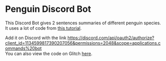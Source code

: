# Penguin Discord Bot
This Discord Bot gives 2 sentences summaries of different penguin species.  
It uses a lot of code from [this tutorial](https://github.com/discord/discord-example-app).

Add it on Discord with the link https://discord.com/api/oauth2/authorize?client_id=1134599817390207056&permissions=2048&scope=applications.commands%20bot  
You can also view the code on Glitch [here](https://glitch.com/edit/#!/fine-splashy-haze).

